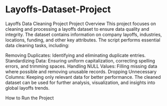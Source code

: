 # Layoffs-Dataset-Project
Layoffs Data Cleaning Project
Project Overview
This project focuses on cleaning and processing a layoffs dataset to ensure data quality and integrity. The dataset contains information on company layoffs, industries, locations, funding, and other key attributes. The script performs essential data cleaning tasks, including:

Removing Duplicates: Identifying and eliminating duplicate entries.
Standardizing Data: Ensuring uniform capitalization, correcting spelling errors, and trimming spaces.
Handling NULL Values: Filling missing data where possible and removing unusable records.
Dropping Unnecessary Columns: Keeping only relevant data for better performance.
The cleaned dataset can be used for further analysis, visualization, and insights into global layoffs trends.

How to Run the Project
